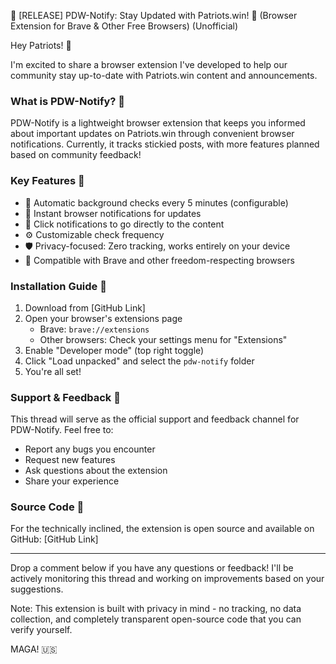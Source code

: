 🚀 [RELEASE] PDW-Notify: Stay Updated with Patriots.win! 📌 (Browser Extension for Brave & Other Free Browsers) (Unofficial)

Hey Patriots! 👋

I'm excited to share a browser extension I've developed to help our community stay up-to-date with Patriots.win content and announcements.

### What is PDW-Notify? 📢

PDW-Notify is a lightweight browser extension that keeps you informed about important updates on Patriots.win through convenient browser notifications. Currently, it tracks stickied posts, with more features planned based on community feedback!

### Key Features 🔑

- 🔄 Automatic background checks every 5 minutes (configurable)
- 🔔 Instant browser notifications for updates
- 📱 Click notifications to go directly to the content
- ⚙️ Customizable check frequency
- 🛡️ Privacy-focused: Zero tracking, works entirely on your device
- 💪 Compatible with Brave and other freedom-respecting browsers

### Installation Guide 🚀

1. Download from [GitHub Link]
2. Open your browser's extensions page
   - Brave: `brave://extensions`
   - Other browsers: Check your settings menu for "Extensions"
3. Enable "Developer mode" (top right toggle)
4. Click "Load unpacked" and select the `pdw-notify` folder
5. You're all set!

### Support & Feedback 💬

This thread will serve as the official support and feedback channel for PDW-Notify. Feel free to:

- Report any bugs you encounter
- Request new features
- Ask questions about the extension
- Share your experience

### Source Code 📂

For the technically inclined, the extension is open source and available on GitHub: [GitHub Link]

---

Drop a comment below if you have any questions or feedback! I'll be actively monitoring this thread and working on improvements based on your suggestions.

Note: This extension is built with privacy in mind - no tracking, no data collection, and completely transparent open-source code that you can verify yourself.

MAGA! 🇺🇸
